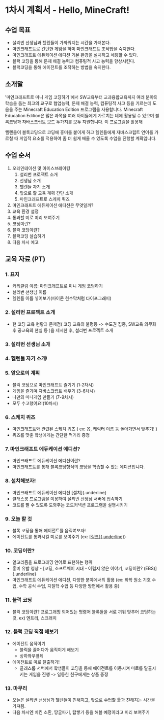 # 1차시 계획서 - Hello, MineCraft!

## 수업 목표

* 설리번 선생님과 헬렌들이 가까워지는 시간을 가져본다.
* 마인크래프트로 간단한 게임을 하며 마인크래프트 조작법을 숙지한다.
* 마인크래프트 에듀케이션 에디션 기본 환경을 설치하고 세팅할 수 있다.
* 블럭 코딩을 통해 문제 해결 능력과 컴퓨팅적 사고 능력을 향상시킨다.
* 블럭코딩을 통해 에이전트를 조작하는 방법을 숙지한다.

## 소개말

'마인크래프트로 미니 게임 코딩하기'에서 SW교육부터 교과융합교육까지 여러 분야의 학습을 돕는 최고의 교구로
협업능력, 문제 해결 능력, 컴퓨팅적 사고 등을 기르는데 도움을 주는 Minecraft Education Edition 프로그램을 사용합니다.
Minecraft Education Edition은 많은 과목을 여러 아이들에게 가르치는 데에 활용될 수 있으며
블록코딩과 자바스크립트 모드 두가지를 모두 지원합니다. 이 프로그램을 활용해

헬렌들이 블록코딩으로 코딩에 흥미를 붙이게 하고 헬렌들에게 자바스크립트 언어를 가르칠 때 게임적 요소를 적용하여
좀 더 쉽게 배울 수 있도록 수업을 진행할 계획입니다.

## 수업 순서

1. 오레인테이션 및 아이스브레이킹
    1. 설리번 프로젝트 소개
    2. 선생님 소개
    3. 헬렌들 자기 소개
    4. 앞으로 할 교육 계획 간단 소개
    5. 마인크래프트로 스케치 퀴즈
2. 마인크래프트 에듀케이션 에디션은 무엇일까?
3. 교육 환경 설정
4. 통과할 미로 미리 보여주기
5. 코딩이란?
6. 블럭 코딩이란?
7. 블럭코딩 실습하기
8. 다음 차시 예고

## 교육 자료 (PT)

### 1. 표지

* 커리큘럼 이름: 마인크래프트로 미니 게임 코딩하기
* 설리번 선생님 이름
* 헬렌들 이름 넣어보기(파이콘 현수막처럼 타이포그래피)

### 2. 설리번 프로젝트 소개

* 현 코딩 교육 현황과 문제점( 코딩 교육의 불평등 -\> 수도권 집중, SW교육 의무화 후 공교육의 현실 등 )을 제시한 후,
  설리번 프로젝트 소개

### 3. 설리번 선생님 소개

### 4. 헬렌들 자기 소개!

### 5. 앞으로의 계획

* 블럭 코딩으로 마인크래프트 즐기기 (1-2차시)
* 게임을 즐기며 자바스크립트 배우기 (3-6차시)
* 나만의 미니게임 만들기 (7-9차시)
* 모두 수고했어요!(10차시)

### 6. 스케치 퀴즈

* 마인크래프트와 관련된 스케치 퀴즈 ( ex: 몹, 캐릭터 이름 등 돌아가면서 맞추기! )
* 퀴즈를 맞춘 학생에게는 간단한 먹거리 증정

### 7. 마인크래프트 에듀케이션 에디션?

* 마인크래프트 에듀케이션 에디션이란?
* 마인크래프트를 통해 블록코딩형식의 코딩을 학습할 수 있는 에디션입니다.

### 8. 설치해보자!

* 마인크래프트 에듀케이션 에디션 [설치]{.underline}
* 클래스룸 프로그램을 이용하여 설리번 선생님 서버에 접속하기
* 코드를 짤 수 있도록 도와주는 코드커넥션 프로그램을 실행시키기

### 9. 오늘 할 것

* 블록 코딩을 통해 에이전트를 움직여보자!
* 에이전트를 통과시킬 미로를 보여주기 (ex: [[링크]{.underline}](https://fiverr-res.cloudinary.com/images/t_main1,q_auto,f_auto/gigs/2405970/original/Maze1080/built-you-a-50x50-minecraft-maze.jpeg))

### 10. 코딩이란?

* 알고리즘을 프로그래밍 언어로 표현하는 행위
* 흥미 유발 영상 - [코딩, 소프트웨어 시대 - 어렵지 않은 이야기, 코딩이란? (EBS)]{.underline}
* 마인크래프트 에듀케이션 에디션, 다양한 분야에서의 활용
  (ex: 화학 원소 기호 수업, 수학 공식 수업, 지질학 수업 등 다양한 방면에서 활용 중)

### 11. 블럭 코딩

* 블럭 코딩이란? 프로그래밍 되어있는 명령어 블록들을 서로 끼워 맞추어 코딩하는 것, ex) 엔트리, 스크래치

### 12. 블럭 코딩 직접 해보기

* 에이전트 움직이기
    * 블럭을 끌어다가 움직이게 해보기
    * 상하좌우앞뒤
* 에이전트로 미로 탈출하기!
    * 클래스룸 서버에서 학생들이 코딩을 통해 에이전트를 이동시켜 미로를 탈출시키는 게임을 진행 -\> 일등한 친구에게는 상품 증정

### 13. 마무리

* 오늘은 설리번 선생님과 헬렌들이 친해지고, 앞으로 수업할 툴과 친해지는 시간을 가져봄.
* 다음 차시엔 치킨 소환, 땅굴파기, 탑쌓기 등을 해볼 예정이라고 미리 보여주기
